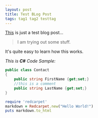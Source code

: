 ```yaml
---
layout: post
title: Test BLog Post
tags: tag1 tag2 testtag
---
```



[This](http://contra.gr) is just a test blog post...

> I am trying out some stuff.

It's quite easy to learn how this works.

*This is **C#** Code Sample:*

```csharp
public class Contact
{
	public string FirstName {get;set;}
	//this is a comment
	public string LastName {get;set;}
}
```



```ruby
require 'redcarpet'
markdown = Redcarpet.new("Hello World!")
puts markdown.to_html
```


